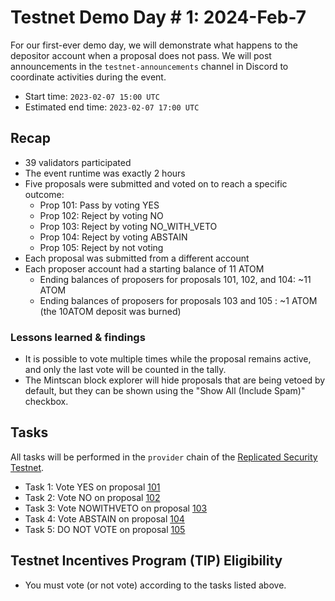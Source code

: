 # Testnet Demo Day # 1: 2024-Feb-7

For our first-ever demo day, we will demonstrate what happens to the depositor account when a proposal does not pass.
We will post announcements in the `testnet-announcements` channel in Discord to coordinate activities during the event.

* Start time: `2023-02-07 15:00 UTC`
* Estimated end time: `2023-02-07 17:00 UTC`

## Recap

* 39 validators participated
* The event runtime was exactly 2 hours
* Five proposals were submitted and voted on to reach a specific outcome:
  * Prop 101: Pass by voting YES
  * Prop 102: Reject by voting NO
  * Prop 103: Reject by voting NO_WITH_VETO
  * Prop 104: Reject by voting ABSTAIN
  * Prop 105: Reject by not voting
* Each proposal was submitted from a different account
* Each proposer account had a starting balance of 11 ATOM
  * Ending balances of proposers for proposals 101, 102, and 104: ~11 ATOM
  * Ending balances of proposers for proposals 103 and 105 : ~1 ATOM (the 10ATOM deposit was burned)

### Lessons learned & findings

* It is possible to vote multiple times while the proposal remains active, and only the last vote will be counted in the tally.
* The Mintscan block explorer will hide proposals that are being vetoed by default, but they can be shown using the "Show All (Include Spam)" checkbox.

## Tasks

All tasks will be performed in the `provider` chain of the [Replicated Security Testnet](/replicated-security/provider/README.md).

* Task 1: Vote YES on proposal [101](https://explorer.rs-testnet.polypore.xyz/provider/gov/101)
* Task 2: Vote NO on proposal [102](https://explorer.rs-testnet.polypore.xyz/provider/gov/102)
* Task 3: Vote NOWITHVETO on proposal [103](https://explorer.rs-testnet.polypore.xyz/provider/gov/103)
* Task 4: Vote ABSTAIN on proposal [104](https://explorer.rs-testnet.polypore.xyz/provider/gov/104)
* Task 5: DO NOT VOTE on proposal [105](https://explorer.rs-testnet.polypore.xyz/provider/gov/105)

## Testnet Incentives Program (TIP) Eligibility

* You must vote (or not vote) according to the tasks listed above.
